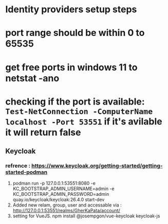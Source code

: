 # Identity providers setup steps

# port range should be within 0 to 65535

# get free ports in windows 11 to netstat -ano

# checking if the port is available: `Test-NetConnection -ComputerName localhost -Port 53551` if it's avilable it will return false

## Keycloak

### refrence : https://www.keycloak.org/getting-started/getting-started-podman

1. podman run -p 127.0.0.1:53551:8080 -e KC_BOOTSTRAP_ADMIN_USERNAME=admin -e KC_BOOTSTRAP_ADMIN_PASSWORD=admin quay.io/keycloak/keycloak:26.4.0 start-dev
2. Added new relam, group, user and accessable via : http://127.0.0.1:53551/realms/GherKaPata/account/
3. setting for VueJS. npm install @josempgon/vue-keycloak keycloak-js
